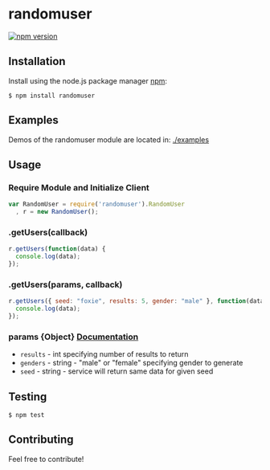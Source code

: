 # randomuser

[![npm version](https://img.shields.io/npm/v/randomuser.svg?style=flat-square)](https://www.npmjs.com/package/randomuser)

## Installation

Install using the node.js package manager [npm](https://npmjs.org/):

    $ npm install randomuser

## Examples

Demos of the randomuser module are located in: [./examples](https://github.com/cascadiacollections/randomuser/tree/master/examples)

## Usage

### Require Module and Initialize Client

```javascript
var RandomUser = require('randomuser').RandomUser
  , r = new RandomUser();
```

### .getUsers(callback)

```javascript
r.getUsers(function(data) {
  console.log(data);
});
```

### .getUsers(params, callback)

```javascript
r.getUsers({ seed: "foxie", results: 5, gender: "male" }, function(data) {
  console.log(data);
});
```

### params {Object} [Documentation](https://randomuser.me/)

* `results` - int specifying number of results to return
* `genders` - string - "male" or "female" specifying gender to generate
* `seed` - string - service will return same data for given seed

## Testing

    $ npm test

## Contributing

Feel free to contribute!
